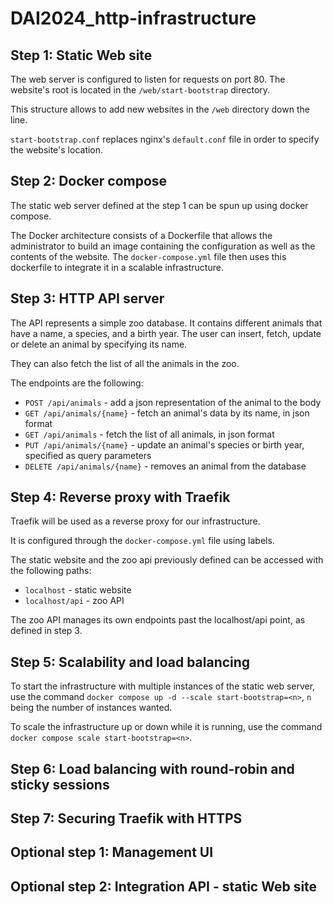 # DAI2024_http-infrastructure

Step 1: Static Web site
-----------------------

The web server is configured to listen for requests on port 80.
The website's root is located in the `/web/start-bootstrap` directory.

This structure allows to add new websites in the `/web` directory down the line.

`start-bootstrap.conf` replaces nginx's `default.conf` file in order to specify the website's location.

Step 2: Docker compose
----------------------

The static web server defined at the step 1 can be spun up using docker compose.

The Docker architecture consists of a Dockerfile that allows the administrator to
build an image containing the configuration as well as the contents of the website.
The `docker-compose.yml` file then uses this dockerfile to integrate it in a scalable
infrastructure.

Step 3: HTTP API server
-----------------------

The API represents a simple zoo database. It contains different animals
that have a name, a species, and a birth year. The user can insert, fetch, 
update or delete an animal by specifying its name.

They can also fetch the list of all the animals in the zoo.

The endpoints are the following:
- `POST /api/animals` - add a json representation of the animal to the body
- `GET /api/animals/{name}` - fetch an animal's data by its name, in json format
- `GET /api/animals` - fetch the list of all animals, in json format
- `PUT /api/animals/{name}` - update an animal's species or birth year, specified as query parameters
- `DELETE /api/animals/{name}` - removes an animal from the database

Step 4: Reverse proxy with Traefik
----------------------------------

Traefik will be used as a reverse proxy for our infrastructure.

It is configured through the `docker-compose.yml` file using labels.

The static website and the zoo api previously defined can be accessed with the following paths:
- `localhost` - static website
- `localhost/api` - zoo API

The zoo API manages its own endpoints past the localhost/api point, as defined in step 3.

Step 5: Scalability and load balancing
--------------------------------------

To start the infrastructure with multiple instances of the static web server, use the command
`docker compose up -d --scale start-bootstrap=<n>`, `n` being the number of instances wanted.

To scale the infrastructure up or down while it is running, use the command 
`docker compose scale start-bootstrap=<n>`.

Step 6: Load balancing with round-robin and sticky sessions
-----------------------------------------------------------

Step 7: Securing Traefik with HTTPS
-----------------------------------



Optional step 1: Management UI
------------------------------

Optional step 2: Integration API - static Web site
--------------------------------------------------